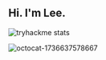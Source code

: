 <!--
**Jskight/Jskight** is a ✨ _special_ ✨ repository because its `README.md` (this file) appears on your GitHub profile.

Here are some ideas to get you started:!


- 🔭 I’m currently working on ...
- 🌱 I’m currently learning ...
- 👯 I’m looking to collaborate on ...
- 🤔 I’m looking for help with ...
- 💬 Ask me about ...
- 📫 How to reach me: ...
- 😄 Pronouns: ...
- ⚡ Fun fact: ...
-->

## Hi. I'm Lee.

![tryhackme stats](https://raw.githubusercontent.com/jskight/jskight/master/assets/thm_propic.png)

![octocat-1736637578667](https://github.com/user-attachments/assets/7e8e1d13-e3be-4af0-8e38-3488d794105a)



